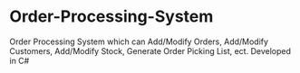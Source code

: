 # Order-Processing-System
Order Processing System which can Add/Modify Orders, Add/Modify Customers, Add/Modify Stock, Generate Order Picking List, ect.
Developed in C#
